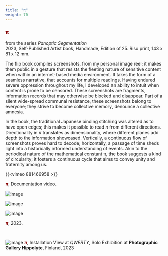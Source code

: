 ```yaml
---
title: "π"
weight: 70
---
```



### **<span style="color: #850000;">π</span>**
from the series *Panoptic Segmentation*     
2023, Self-Published Artist book, Handmade, Edition of 25.
Riso print, 143 x 81 x 12 mm.

The flip book compiles screenshots, from my personal image reel; it makes them public in a gesture that resists the fleeting nature of sensitive content when within an internet-based media environment. It takes the form of a seamless narrative, that accounts for multiple readings. Having endured severe oppression throughout my life, I developed an ability to intuit when content is prone to be censored. These screenshots are fragments, information records that may otherwise be blocked and disappear. Part of a silent wide-spread communal resistance, these screenshots belong to everyone; they strive to become collective memory, denounce a collective amnesia.

In the book, the traditional Japanese binding stitching was altered as to have open edges; this makes it possible to read *π* from different directions. Directionality in *π* translates as dimensionality, where different planes add depth to the information showcased. Vertically, a continuous flow of screenshots proves hard to decode; horizontally, a passage of time sheds light into a historically informed understanding of events. Akin to the periodical nature of the mathematical constant π, the book suggests a kind of circularity; it fosters a continuous cycle that aims to convey unity and fraternity among us.


{{<vimeo 881466958 >}}

***<span style="color: #850000;">π</span>***, Documentation video.

![image](flipbook.jpg)  


![image](flipbook-2.jpg)  


![image](flipbook-3.jpg)  

***<span style="color: #850000;">π</span>***,  2023.

<p>&nbsp;</p>

![image](hippolyte-32.jpg) 
***<span style="color: #850000;">π</span>***, Installation View at *QWERTY*, Solo Exhibition at **Photographic Gallery Hippolyte**, Finland, 2023

  
